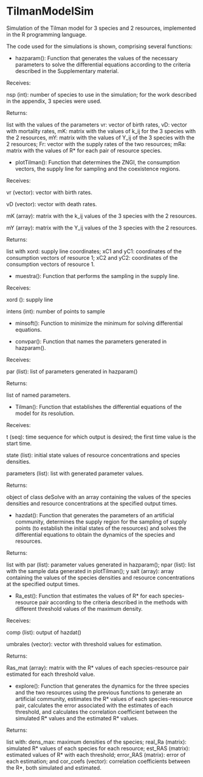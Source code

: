 # TilmanModelSim
Simulation of the Tilman model for 3 species and 2 resources, implemented in the R programming language.

The code used for the simulations is shown, comprising several functions:

- hazparam(): Function that generates the values of the necessary parameters to solve the differential equations according to the criteria described in the Supplementary material.
      
Receives: 

nsp (int): number of species to use in the simulation; for the work described in the appendix, 3 species were used.
      
Returns:

list with the values of the parameters vr: vector of birth rates, vD: vector with mortality rates, mK: matrix with the values of k_ij for the 3 species with the 2 resources, mY: matrix with the values of Y_ij of the 3 species with the 2 resources; Fr: vector with the supply rates of the two resources; mRa: matrix with the values of R* for each pair of resource species.
 
 
- plotTilman(): Function that determines the ZNGI, the consumption vectors, the supply line for sampling and the coexistence regions.
       
Receives:
           
vr (vector): vector with birth rates.

vD (vector): vector with death rates.

mK (array): matrix with the k_ij values of the 3 species with the 2 resources.

mY (array): matrix with the Y_ij values of the 3 species with the 2 resources.
       
Returns:
           
list with xord: supply line coordinates; xC1 and yC1: coordinates of the consumption vectors of resource 1; xC2 and yC2: coordinates of the consumption vectors of resource 1.
 
 
 
 
 
 
- muestra(): Function that performs the sampling in the supply line.
        
Receives:
           
xord (): supply line
           
intens (int): number of points to sample
        
        
         
         
      
- minsoft(): Function to minimize the minimum for solving differential equations.





- convpar(): Function that names the parameters generated in hazparam().
        
Receives:
           
par (list): list of parameters generated in hazparam()
        
Returns:
           
list of named parameters.           
     
     
     
- Tilman(): Function that establishes the differential equations of the model for its resolution.
         
Receives:
           
t (seq): time sequence for which output is desired; the first time value is the start time.
           
state (list): initial state values of resource concentrations and species densities.
           
parameters (list): list with generated parameter values.
         
Returns:
         
object of class deSolve with an array containing the values of the species densities and resource concentrations at the specified output times.
   
   
   

- hazdat(): Function that generates the parameters of an artificial community, determines the supply region for the sampling of supply points (to establish the initial states of the resources) and solves the differential equations to obtain the dynamics of the species and resources.    
          
Returns:
          
list with par (list): parameter values generated in hazparam(); npar (list): list with the sample data generated in plotTilman(); y salt (array): array containing the values of the species densities and resource concentrations at the specified output times.
           
           
           
           
- Ra_est(): Function that estimates the values of R* for each species-resource pair according to the criteria described in the methods with different threshold values of the maximum density.       
           
Receives: 
           
comp (list): output of hazdat()
            
umbrales (vector): vector with threshold values for estimation.
                      
Returns:
           
Ras_mat (array): matrix with the R* values of each species-resource pair estimated for each threshold value.
            
            
            
       
- explore(): Function that generates the dynamics for the three species and the two resources using the previous functions to generate an artificial community, estimates the R* values of each species-resource pair, calculates the error associated with the estimates of each threshold, and calculates the correlation coefficient between the simulated R* values and the estimated R* values.
                  
Returns:
            
list with: dens_max: maximum densities of the species; real_Ra (matrix): simulated R* values of each species for each resource; est_RAS (matrix): estimated values of R* with each threshold; error_RAS (matrix): error of each estimation; and cor_coefs (vector): correlation coefficients between the R*, both simulated and estimated.
              
              
          
